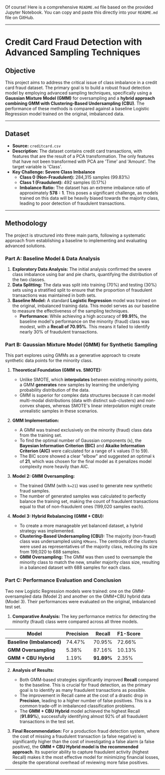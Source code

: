 Of course\! Here is a comprehensive `README.md` file based on the provided Jupyter Notebook. You can copy and paste this directly into your `README.md` file on GitHub.

-----

# Credit Card Fraud Detection with Advanced Sampling Techniques

## Objective

This project aims to address the critical issue of class imbalance in a credit card fraud dataset. The primary goal is to build a robust fraud detection model by employing advanced sampling techniques, specifically using a **Gaussian Mixture Model (GMM)** for oversampling and a **hybrid approach combining GMM with Clustering-Based Undersampling (CBU)**. The performance of these methods is compared against a baseline Logistic Regression model trained on the original, imbalanced data.

-----

## Dataset

  - **Source:** `creditcard.csv`
  - **Description:** The dataset contains credit card transactions, with features that are the result of a PCA transformation. The only features that have not been transformed with PCA are 'Time' and 'Amount'. The target variable is 'Class'.
  - **Key Challenge: Severe Class Imbalance**
      - **Class 0 (Non-Fraudulent):** 284,315 samples (99.83%)
      - **Class 1 (Fraudulent):** 492 samples (0.17%)
      - **Imbalance Ratio:** The dataset has an extreme imbalance ratio of approximately **$578:1$**. This poses a significant challenge, as models trained on this data will be heavily biased towards the majority class, leading to poor detection of fraudulent transactions.

-----

## Methodology

The project is structured into three main parts, following a systematic approach from establishing a baseline to implementing and evaluating advanced solutions.

### Part A: Baseline Model & Data Analysis

1.  **Exploratory Data Analysis:** The initial analysis confirmed the severe class imbalance using bar and pie charts, quantifying the distribution of the two classes.
2.  **Data Splitting:** The data was split into training (70%) and testing (30%) sets using a stratified split to ensure that the proportion of fraudulent transactions was maintained in both sets.
3.  **Baseline Model:** A standard **Logistic Regression** model was trained on the original, imbalanced training data. This model serves as our baseline to measure the effectiveness of the sampling techniques.
      - **Performance:** While achieving a high accuracy of **99.91%**, the baseline model's performance on the minority (fraud) class was modest, with a **Recall of 70.95%**. This means it failed to identify nearly 30% of fraudulent transactions.

### Part B: Gaussian Mixture Model (GMM) for Synthetic Sampling

This part explores using GMMs as a generative approach to create synthetic data points for the minority class.

1.  **Theoretical Foundation (GMM vs. SMOTE):**

      - Unlike SMOTE, which **interpolates** between existing minority points, a GMM **generates** new samples by learning the underlying probability distribution of the data.
      - GMM is superior for complex data structures because it can model multi-modal distributions (data with distinct sub-clusters) and non-convex shapes, whereas SMOTE's linear interpolation might create unrealistic samples in these scenarios.

2.  **GMM Implementation:**

      - A GMM was trained exclusively on the minority (fraud) class data from the training set.
      - To find the optimal number of Gaussian components (`k`), the **Bayesian Information Criterion (BIC)** and **Akaike Information Criterion (AIC)** were calculated for a range of `k` values (1 to 59).
      - The BIC score showed a clear "elbow" and suggested an optimal `k` of **21**, which was chosen for the final model as it penalizes model complexity more heavily than AIC.

3.  **Model 2: GMM Oversampling:**

      - The trained GMM (with `k=21`) was used to generate new synthetic fraud samples.
      - The number of generated samples was calculated to perfectly balance the training set, making the count of fraudulent transactions equal to that of non-fraudulent ones (199,020 samples each).

4.  **Model 3: Hybrid Rebalancing (GMM + CBU):**

      - To create a more manageable yet balanced dataset, a hybrid strategy was implemented.
      - **Clustering-Based Undersampling (CBU):** The majority (non-fraud) class was undersampled using `KMeans`. The centroids of the clusters were used as representatives of the majority class, reducing its size from 199,020 to 688 samples.
      - **GMM Oversampling:** The GMM was then used to oversample the minority class to match the new, smaller majority class size, resulting in a balanced dataset with 688 samples for each class.

### Part C: Performance Evaluation and Conclusion

Two new Logistic Regression models were trained: one on the GMM-oversampled data (Model 2) and another on the GMM+CBU hybrid data (Model 3). Their performances were evaluated on the original, imbalanced test set.

1.  **Comparative Analysis:** The key performance metrics for detecting the minority (fraud) class were compared across all three models.

| Model                     | Precision | Recall   | F1-Score |
| ------------------------- | --------- | -------- | -------- |
| **Baseline (Imbalanced)** | 74.47%    | 70.95%   | 72.66%   |
| **GMM Oversampling** | 5.38%     | 87.16%   | 10.13%   |
| **GMM + CBU Hybrid** | 1.19%     | **91.89%** | 2.35%    |

2.  **Analysis of Results:**

      - Both GMM-based strategies significantly improved **Recall** compared to the baseline. This is crucial for fraud detection, as the primary goal is to identify as many fraudulent transactions as possible.
      - The improvement in Recall came at the cost of a drastic drop in **Precision**, leading to a higher number of false positives. This is a common trade-off in imbalanced classification problems.
      - The **GMM + CBU Hybrid** model achieved the highest Recall (**91.89%**), successfully identifying almost 92% of all fraudulent transactions in the test set.

3.  **Final Recommendation:**
    For a production fraud detection system, where the cost of missing a fraudulent transaction (a false negative) is significantly higher than the cost of investigating a false alarm (a false positive), the **GMM + CBU Hybrid model is the recommended approach**. Its superior ability to capture fraudulent activity (highest Recall) makes it the most effective model for minimizing financial losses, despite the operational overhead of reviewing more false positives.

-----

